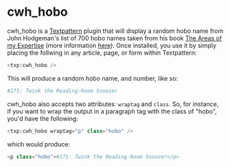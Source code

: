 cwh_hobo
========

cwh_hobo is a [Textpattern](http://textpattern.com) plugin that will display a random hobo name from John Hodgeman's list of 700 hobo names taken from his book [The Areas of my Expertise](https://www.amazon.ca/Areas-Expertise-Instructive-Annotation-2006-09-05/dp/B0163DW6CW/) (more information [here](https://en.wikipedia.org/wiki/The_Areas_of_My_Expertise)). Once installed, you use it by simply placing the follwing in any article, page, or form within Textpattern:

```php
<txp:cwh_hobo />
```

This will produce a random hobo name, and number, like so:

```php
#171: Twink the Reading-Room Snoozer
```

cwh_hobo also accepts two attributes: `wraptag` and `class`. So, for instance, if you want to wrap the output in a paragraph tag with the class of "hobo", you'd have the following:

```php
<txp:cwh_hobo wraptag="p" class="hobo" />
```

which would produce:

```php
<p class="hobo">#171: Twink the Reading-Room Snoozer</p>
```
